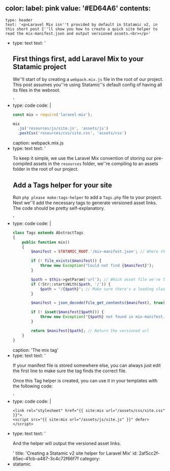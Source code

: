 color:
  label: pink
  value: '#ED64A6'
contents:
  -
    type: header
    text: '<p>Laravel Mix isn''t provided by default in Statamic v2, in this short post I''ll show you how to create a quick site helper to read the mix-manifest.json and output versioned assets.<br></p>'
  -
    type: text
    text: '<h2>First things first, add Laravel Mix to your Statamic project<br></h2><p>We''ll start of by creating a <code>webpack.mix.js</code> file in the root of our project. This post assumes you''re using Statamic''s default config of having all its files in the webroot.<br></p>'
  -
    type: code
    code: |
      ```js
      const mix = require('laravel-mix');
      
      mix
        .js('resources/js/site.js', 'assets/js')
        .postCss('resources/css/site.css', 'assets/css')
      ```
    caption: webpack.mix.js
  -
    type: text
    text: '<p>To keep it simple, we use the Laravel Mix convention of storing our pre-compiled assets in the <code>resources</code> folder, we''re compiling to an assets folder in the root of our project.<br></p><h2>Add a Tags helper for your site<br></h2><p>Run <code>php please make:tags-helper</code> to add a <code>Tags.php</code> file to your project. Next we''ll add the necessary tags to generate versioned asset links. The code should be pretty self-explanatory.<br></p>'
  -
    type: code
    code: |
      ```php
      class Tags extends AbstractTags
      {
          public function mix()
          {
              $manifest = STATAMIC_ROOT.'/mix-manifest.json'; // Where the manifest is stored
      
              if (! file_exists($manifest)) {
                  throw new Exception("Could not find {$manifest}");
              }
      
              $path = $this->getParam('url'); // Which asset file we're trying to find
              if (!Str::startsWith($path, '/')) {
                  $path = "/{$path}"; // Make sure there's a leading slash
              }
      
              $manifest = json_decode(file_get_contents($manifest), true); // Get the manifest contents
      
              if (! isset($manifest[$path])) {
                  throw new Exception("{$path} not found in mix-manifest.");
              }
      
              return $manifest[$path]; // Return the versioned url
          }
      }
      ```
    caption: 'The mix tag'
  -
    type: text
    text: '<p>If your manifest file is stored somewhere else, you can always just edit the first line to make sure the tag finds the correct file.</p><p>Once this Tag helper is created, you can use it in your templates with the following code:</p>'
  -
    type: code
    code: |
      ```twig
      <link rel="stylesheet" href="{{ site:mix url="/assets/css/site.css" }}">
      <script src="{{ site:mix url="/assets/js/site.js" }}" defer></script>
      ```
  -
    type: text
    text: '<p>And the helper will output the versioned asset links.<br></p>'
title: 'Creating a Statamic v2 site helper for Laravel Mix'
id: 2af5cc2f-85ec-41cb-a487-3c4c72f66f7f
category:
  - statamic
